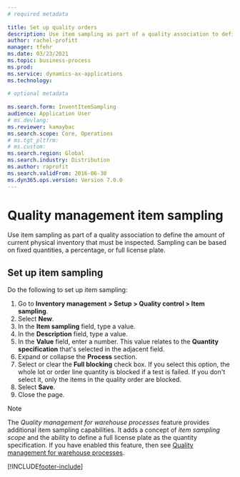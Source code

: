 ```yaml
--- 
# required metadata 
 
title: Set up quality orders
description: Use item sampling as part of a quality association to define the amount of current physical inventory that must be inspected. Sampling can be based on fixed quantities, a percentage, or full license plate. 
author: rachel-profitt
manager: tfehr 
ms.date: 03/23/2021
ms.topic: business-process 
ms.prod:  
ms.service: dynamics-ax-applications 
ms.technology:  
 
# optional metadata 
 
ms.search.form: InventItemSampling
audience: Application User 
# ms.devlang:  
ms.reviewer: kamaybac
ms.search.scope: Core, Operations 
# ms.tgt_pltfrm:  
# ms.custom:  
ms.search.region: Global
ms.search.industry: Distribution
ms.author: raprofit
ms.search.validFrom: 2016-06-30 
ms.dyn365.ops.version: Version 7.0.0 
---
```


# Quality management item sampling

Use item sampling as part of a quality association to define the amount of current physical inventory that must be inspected. Sampling can be based on fixed quantities, a percentage, or full license plate.

## Set up item sampling

Do the following to set up item sampling:

1. Go to **Inventory management > Setup > Quality control > Item sampling**.
2. Select **New**.
3. In the **Item sampling** field, type a value.
4. In the **Description** field, type a value.
5. In the **Value** field, enter a number. This value relates to the **Quantity specification** that's selected in the adjacent field.  
6. Expand or collapse the **Process** section.
7. Select or clear the **Full blocking** check box. If you select this option, the whole lot or order line quantity is blocked if a test is failed. If you don't select it, only the items in the quality order are blocked.  
8. Select **Save**.
9. Close the page.

> [!NOTE]
> The *Quality management for warehouse processes* feature provides additional item sampling capabilities. It adds a concept of *item sampling scope* and the ability to define a full license plate as the quantity specification. If you have enabled this feature, then see [Quality management for warehouse processes](quality-management-for-warehouses-processes.md).


[!INCLUDE[footer-include](../../includes/footer-banner.md)]